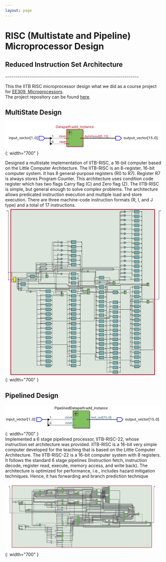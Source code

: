 ```yaml
---
layout: page
---
```


<h1><b>RISC (Multistate and Pipeline) Microprocessor Design</b></h1>
<h2><b>Reduced Instruction Set Architecture</b></h2>
-------------------------------------------------------------------       

This the IITB RISC microprocessor design what we did as a course project for [EE309, Microprocessors](https://www.ee.iitb.ac.in/web/academics/courses/EE309).   
The project repository can be found [here](https://github.com/patel-shivam/RISC-Microprocessor-public).



**MultiState Design**
-------------------------------------------------------------------     


![RISC MultiState High Level](/images/risc_microprocessor/risc_high_level_design.png){: width="700" }   

Designed a multistate implementation of IITB-RISC, a 16-bit computer based on the Little Computer Architecture. The IITB-RISC is an 8-register, 16-bit computer system. It has 8 general-purpose registers (R0 to R7). Register R7 is always stores Program Counter. This architecture uses condition code register which has two flags Carry flag (C) and Zero flag (Z). The IITB-RISC is simple, but general enough to solve complex problems. The architecture allows predicated instruction execution and multiple load and store execution. There are three machine-code instruction formats (R, I, and J type) and a total of 17 instructions.   
![RISC Multipath RTL](/images/risc_microprocessor/risc_rtl_view.png){: width="700" }

**Pipelined Design**
-------------------------------------------------------------------   


![RISC Pipeline High Level](/images/risc_microprocessor/pipeline_high_level_design.png){: width="700" }     
Implemented a 6 stage pipelined processor, IITB-RISC-22, whose instruction set architecture was provided. IITB-RISC is a 16-bit very simple computer developed for the teaching that is based on the Little Computer Architecture. The IITB-RISC-22 is a 16-bit computer system with 8 registers. It follows the standard 6 stage pipelines (Instruction fetch, instruction decode, register read, execute, memory access, and write back). The architecture is optimized for performance, i.e., includes hazard mitigation techniques. Hence, it has forwarding and branch prediction technique  


![RISC Pipeline RTL](/images/risc_microprocessor/RTL_viewer_pipeline.png){: width="700" }
